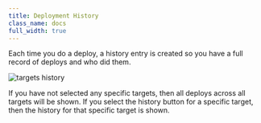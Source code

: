 ```yaml
---
title: Deployment History
class_name: docs
full_width: true
---
```


Each time you do a deploy, a history entry is created so you have a full record of deploys and who did them.

![targets history](/img/docs/deploy-history.png)

If you have not selected any specific targets, then all deploys across all targets will be shown. If you select the history button for a specific target, then the history for that specific target is shown.

